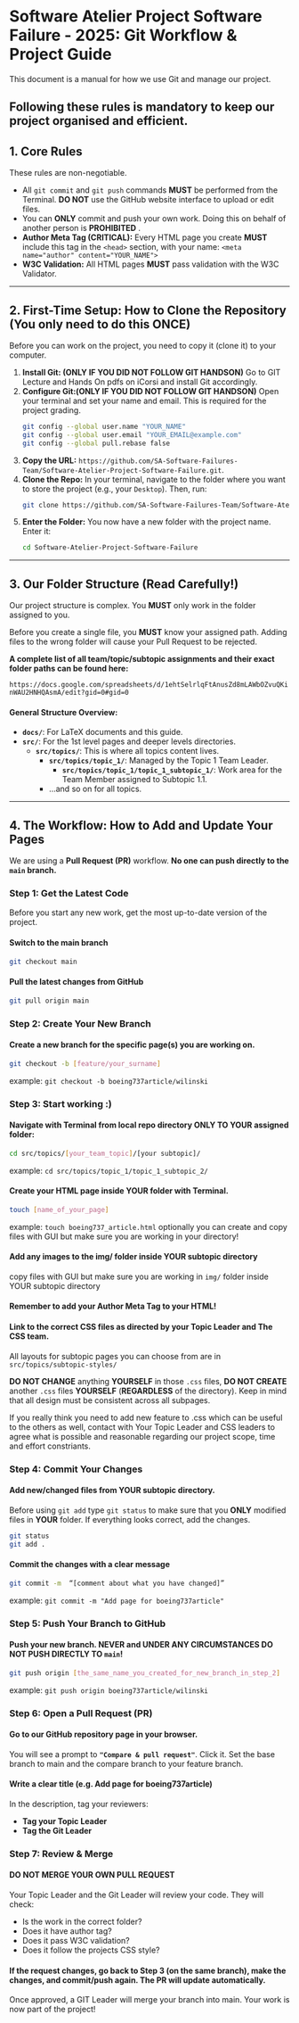 # Software Atelier Project Software Failure - 2025: Git Workflow & Project Guide

This document is a manual for how we use Git and manage our project.

Following these rules is mandatory to keep our project organised and efficient.
---

## 1. Core Rules

These rules are non-negotiable.

* All `git commit` and `git push` commands **MUST** be performed from the Terminal. **DO NOT** use the GitHub website interface to upload or edit files.
* You can **ONLY** commit and push your own work. Doing this on behalf of another person is **PROHIBITED** .
* **Author Meta Tag (CRITICAL):** Every HTML page you create **MUST** include this tag in the `<head>` section, with your name:
    `<meta name="author" content="YOUR_NAME">`
* **W3C Validation:** All HTML pages **MUST** pass validation with the W3C Validator.
---

## 2. First-Time Setup: How to Clone the Repository (You only need to do this **ONCE**)

Before you can work on the project, you need to copy it (clone it) to your computer.

1.  **Install Git: (ONLY IF YOU DID NOT FOLLOW GIT HANDSON)** Go to GIT Lecture and Hands On pdfs on iCorsi and install Git accordingly.
2.  **Configure Git:(ONLY IF YOU DID NOT FOLLOW GIT HANDSON)** Open your terminal and set your name and email. This is required for the project grading.
    ```bash
    git config --global user.name "YOUR_NAME"
    git config --global user.email "YOUR_EMAIL@example.com"
    git config --global pull.rebase false
    ```
3.  **Copy the URL:** `https://github.com/SA-Software-Failures-Team/Software-Atelier-Project-Software-Failure.git`.
4.  **Clone the Repo:** In your terminal, navigate to the folder where you want to store the project (e.g., your `Desktop`). Then, run:
    ```bash
    git clone https://github.com/SA-Software-Failures-Team/Software-Atelier-Project-Software-Failure.git
    ```
5.  **Enter the Folder:** You now have a new folder with the project name. Enter it:
    ```bash
    cd Software-Atelier-Project-Software-Failure
    ```

---

## 3. Our Folder Structure (Read Carefully!)

Our project structure is complex. You **MUST** only work in the folder assigned to you.

Before you create a single file, you **MUST** know your assigned path. Adding files to the wrong folder will cause your Pull Request to be rejected.

**A complete list of all team/topic/subtopic assignments and their exact folder paths can be found here:**

`https://docs.google.com/spreadsheets/d/1ehtSelrlqFtAnusZd8mLAWbOZvuQKinWAU2HNHQAsmA/edit?gid=0#gid=0`

#### General Structure Overview:

* **`docs/`**: For LaTeX documents and this guide.
* **`src/`**: For the 1st level pages and deeper levels directories.
  * **`src/topics/`**: This is where all topics content lives.
    * **`src/topics/topic_1/`**: Managed by the Topic 1 Team Leader.
       * **`src/topics/topic_1/topic_1_subtopic_1/`**: Work area for the Team Member assigned to Subtopic 1.1.
    * ...and so on for all topics.

---

## 4. The Workflow: How to Add and Update Your Pages

We are using a **Pull Request (PR)** workflow. **No one can push directly to the `main` branch.**

### Step 1: Get the Latest Code

Before you start any new work, get the most up-to-date version of the project.

#### Switch to the main branch
   ```bash
git checkout main    
   ```

#### Pull the latest changes from GitHub
   ```bash
git pull origin main
   ```

### Step 2: Create Your New Branch

#### Create a new branch for the specific page(s) you are working on.
   ```bash
git checkout -b [feature/your_surname]
   ```
example: `git checkout -b boeing737article/wilinski`

### Step 3: Start working :)

#### Navigate with Terminal from local repo directory ONLY TO YOUR assigned folder:
   ```bash
cd src/topics/[your_team_topic]/[your subtopic]/
   ```
example: `cd src/topics/topic_1/topic_1_subtopic_2/`

#### Create your HTML page inside YOUR folder with Terminal.
   ```bash
touch [name_of_your_page]
   ```
example: `touch boeing737_article.html`
optionally you can create and copy files with GUI but make sure you are working in your directory!

#### Add any images to the img/ folder inside YOUR subtopic directory
copy files with GUI but make sure you are working in `img/` folder inside YOUR subtopic directory

#### Remember to add your Author Meta Tag to your HTML!

#### Link to the correct CSS files as directed by your Topic Leader and The CSS team. 
All layouts for subtopic pages you can choose from are in `src/topics/subtopic-styles/`

**DO NOT CHANGE**  anything **YOURSELF**  in those `.css` files, **DO NOT CREATE**  another `.css` files **YOURSELF** (**REGARDLESS** of the directory). Keep in mind that all design must be consistent across all subpages.

If you really think you need to add new feature to .css which can be useful to the others as well, contact with Your Topic Leader and CSS leaders to agree what is possible and reasonable regarding our project scope, time and effort constriants.

### Step 4: Commit Your Changes

#### Add new/changed files from YOUR subtopic directory. 
Before using `git add` type `git status` to make sure that you **ONLY** modified files in **YOUR** folder. If everything looks correct, add the changes.
   ```bash
git status
git add . 
   ```

#### Commit the changes with a clear message 
   ```bash
git commit -m  “[comment about what you have changed]”
   ```
example: `git commit -m "Add page for boeing737article"`

### Step 5: Push Your Branch to GitHub

#### Push your new branch. **NEVER and UNDER ANY CIRCUMSTANCES DO NOT PUSH DIRECTLY TO `main`**!
   ```bash
git push origin [the_same_name_you_created_for_new_branch_in_step_2]
   ```
example: `git push origin boeing737article/wilinski`

### Step 6: Open a Pull Request (PR)

#### Go to our GitHub repository page in your browser.
You will see a prompt to **`"Compare & pull request"`**. Click it.
Set the base branch to main and the compare branch to your feature branch.
#### Write a clear title (e.g. Add page for boeing737article)
In the description, tag your reviewers:
- **Tag your Topic Leader**
- **Tag the Git Leader**

### Step 7: Review & Merge

#### DO NOT MERGE YOUR OWN PULL REQUEST
Your Topic Leader and the Git Leader will review your code. They will check:
- Is the work in the correct folder?
- Does it have author tag?
- Does it pass W3C validation?
- Does it follow the projects CSS style?

#### If the request changes, go back to Step 3 (on the same branch), make the changes, and commit/push again. The PR will update automatically. 
Once approved, a GIT Leader will merge your branch into main. Your work is now part of the project!




